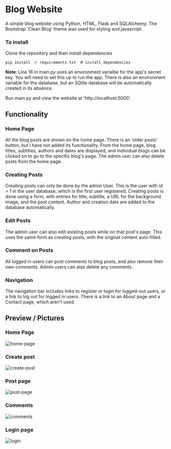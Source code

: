 # Blog Website

A simple blog website using Python, HTML, Flask and SQLAlchemy. The Bootstrap 'Clean Blog' theme was used for styling and javascript.

### To install
Clone the repository and then install dependencies
```
pip install -r requirements.txt  # install dependencies
```

**Note**:
Line 16 in main.py uses an environment varialbe for the app's secret key. You will need to set this up to run the app. There is also an environment variable for the database, but an SQlite database will be automatically created in its absence.

Run main.py and view the website at 'http://localhost:5000'.

## Functionality

### Home Page
All the blog posts are shown on the home page. There is an 'older posts' button, but I have not added its functionality. From the home page, blog titles, subtitles, authors and dates are displayed, and individual blogs can be clicked on to go to the specific blog's page. The admin user can also delete posts from the home page.

### Creating Posts
Creating posts can only be done by the admin User. This is the user with id = 1 in the user database, which is the first user registered. Creating posts is done using a form, with entries for title, subtitle, a URL for the background image, and the post content. Author and creation date are added to the database automatically.

### Edit Posts
The admin user can also edit existing posts while on that post's page. This uses the same form as creating posts, with the original content auto-filled.

### Comment on Posts
All logged in users can post comments to blog posts, and also remove their own comments. Admin users can also delete any comments.

### Navigation
The navigation bar includes links to register or login for logged-out users, or a link to log out for logged in users. There is a link to an About page and a Contact page, which aren't used.

## Preview / Pictures
### Home Page
![home-page](https://github.com/dlaing240/blog-website/assets/159714200/4c90ac1b-c24c-48e9-9b45-cbc718f56a22)
### Create post
![create-post](https://github.com/dlaing240/blog-website/assets/159714200/f2615c37-b596-4c82-bfc3-90d5df238a8e)
### Post page
![post-page](https://github.com/dlaing240/blog-website/assets/159714200/1688994a-e1e2-4e22-adcd-e0c7dd4b4cc5)
### Comments
![comments](https://github.com/dlaing240/blog-website/assets/159714200/34d579f1-731c-4ea7-bfae-61956ab643b1)
### Login page
![login](https://github.com/dlaing240/blog-website/assets/159714200/acbba394-3724-49c1-bbf6-4cafd3798316)



